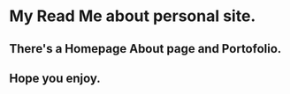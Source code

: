 # My Read Me about personal site.
## There's a Homepage About page and Portofolio.
## Hope you enjoy. 